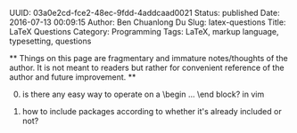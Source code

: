 UUID: 03a0e2cd-fce2-48ec-9fdd-4addcaad0021
Status: published
Date: 2016-07-13 00:09:15
Author: Ben Chuanlong Du
Slug: latex-questions
Title: LaTeX Questions
Category: Programming
Tags: LaTeX, markup language, typesetting, questions

**
Things on this page are
fragmentary and immature notes/thoughts of the author.
It is not meant to readers
but rather for convenient reference of the author and future improvement.
**

0. is there any easy way to operate on a \begin ... \end block? in vim

2. how to include packages according to whether it's already included or not?  

